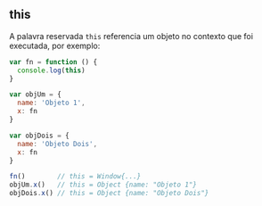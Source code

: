 ## this

A palavra reservada `this` referencia um objeto no contexto que foi executada, por exemplo:

```js
var fn = function () {
  console.log(this)
}

var objUm = {
  name: 'Objeto 1',
  x: fn
}

var objDois = {
  name: 'Objeto Dois',
  x: fn
}

fn()        // this = Window{...}
objUm.x()   // this = Object {name: "Objeto 1"}
objDois.x() // this = Object {name: "Objeto Dois"}
```
